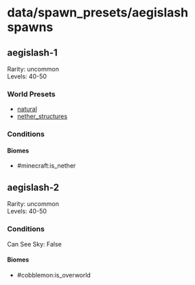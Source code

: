 # data/spawn_presets/aegislash spawns  
  
## aegislash-1  
Rarity: uncommon  
Levels: 40-50  
  
### World Presets  
* [natural](/data/spawn_data/natural.md)  
* [nether_structures](/data/spawn_data/nether_structures.md)  
  
### Conditions  
  
#### Biomes  
  * #minecraft:is_nether
  
  
## aegislash-2  
Rarity: uncommon  
Levels: 40-50  
  
### Conditions  
Can See Sky: False  
  
#### Biomes  
  * #cobblemon:is_overworld
  
